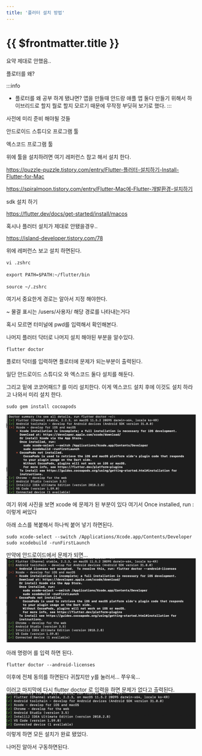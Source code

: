 ```yaml
---
title: '플러터 설치 방법'
---
```


# {{ $frontmatter.title }}


요약 제대로 안했음..

플로터를 왜?

:::info
- 플로터를 왜 공부 하게 됐냐면? 앱을 만들때 안드랑 애플 앱 둘다 만들기 위해서 하이브리드로 할지 뭘로 할지 모르기 때문에 무작정 부딧혀 보기로 했다.
:::




사전에 미리 준비 해야될 것들

안드로이드 스튜디오 프로그램 툴

엑스코드 프로그램 툴



위에 툴을 설치하려면 여기 레퍼런스 참고 해서 설치 한다.



https://puzzle-puzzle.tistory.com/entry/Flutter-플러터-설치하기-Install-Flutter-for-Mac


https://spiralmoon.tistory.com/entry/Flutter-Mac에-Flutter-개발환경-설치하기


sdk 설치 하기

https://flutter.dev/docs/get-started/install/macos


혹시나 플러터 설치가 제대로 안됐을경우..

https://island-developer.tistory.com/78


위에 레퍼런스 보고 설치 하면된다.

```
vi .zshrc

export PATH=$PATH:~/flutter/bin

source ~/.zshrc
```



여기서 중요한게 경로는 알아서 지정 해야한다.

~ 물결 표시는 /users/사용자/ 해당 경로를 나타내는거다

혹시 모르면 터미널에 pwd를 입력해서 확인해본다.



나머지 플러터 닥터로 나머지 설치 해야된 부분을 알수있다.

```
flutter doctor
```

플로터 닥터를 입력하면 플로터에 문제가 되는부분이 출력된다.

일단 안드로이드 스튜디오 와 엑스코드 둘다 설치를 해둔다.

그리고 밑에 코코어패드? 를 미리 설치한다. 이게 엑스코드 설치 후에 이것도 설치 하라고 나와서 미리 설치 한다.

```
sudo gem install cocoapods
```


![ex_screenshot](./img/flutter_01.png)



여기 위에 사진을 보면 xcode 에 문제가 된 부분이 있다 여기서 Once installed, run : 이렇게 써있다

아래 소스를 복붙해서 하나씩 붙어 넣기 하면된다.

```
sudo xcode-select --switch /Applications/Xcode.app/Contents/Developer
sudo xcodebuild -runFirstLaunch
```

만약에 안드로이드에서 문제가 되면...
![ex_screenshot](./img/flutter_02.png)


아래 명령어 를 입력 하면 된다.

```
flutter doctor --android-licenses
```

이후에 전체 동의를 하면된다 귀찮지만 y를 눌러서... 쭈우욱...

이러고 마지막에 다시 flutter doctor 로 입력을 하면 문제가 없다고 출력된다.
![ex_screenshot](./img/flutter_03.png)
이렇게 하면 모든 설치가 완료 됐었다.

나머진 알아서 구동하면된다.
